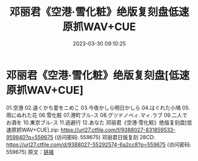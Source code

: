 ﻿---
title: 邓丽君《空港·雪化粧》绝版复刻盘低速原抓WAV+CUE
date: 2023-03-30 09:10:25
categories: WAV车载音乐、镜像
tags: 华语中文
---
# 邓丽君《空港·雪化粧》绝版复刻盘[低速原抓WAV+CUE]

01.空港
02.遠くかち愛をニめこ
03.今夜かしら明日かしら
04.はぐれた小鳩
05.雨にぬれた花
06.雪化粧
07.港町ブル-ス
08.グツドノベィ.マィ.ラブ
09.二人でお酒を
10.東京ブル-ス
11.逃避行
12.あなた
邓丽君《空港·雪化粧》绝版复刻盘[低速原抓WAV+CUE].zip: https://url27.ctfile.com/f/9388027-831859533-959840?p=559675
(访问密码: 559675)
邓丽君日版复刻 28CD: https://url27.ctfile.com/d/9388027-55292574-6a2cc8?p=559675
(访问密码: 559675)
原文：[链接](https://blog.sina.com.cn/s/blog_1647c7e760103117m.html)